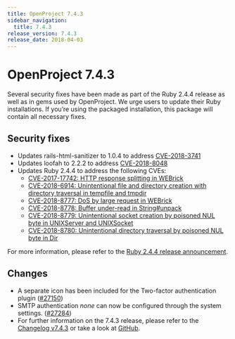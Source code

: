 ```yaml
---
title: OpenProject 7.4.3
sidebar_navigation:
  title: 7.4.3
release_version: 7.4.3
release_date: 2018-04-03
---
```


# OpenProject 7.4.3

Several security fixes have been made as part of the Ruby 2.4.4 release
as well as in gems used by OpenProject. We urge users to update their
Ruby installations. If you’re using the packaged installation, this
package will contain all necessary fixes.

## Security fixes

  - Updates rails-html-sanitizer to 1.0.4 to
    address [CVE-2018-3741](https://seclists.org/oss-sec/2018/q1/262)
  - Updates loofah to 2.2.2 to
    address [CVE-2018-8048](https://seclists.org/oss-sec/2018/q1/253)
  - Updates Ruby 2.4.4 to address the following CVEs:
      - [CVE-2017-17742: HTTP response splitting in
        WEBrick](https://www.ruby-lang.org/en/news/2018/03/28/http-response-splitting-in-webrick-cve-2017-17742/)
      - [CVE-2018-6914: Unintentional file and directory creation with
        directory traversal in tempfile and
        tmpdir](https://www.ruby-lang.org/en/news/2018/03/28/unintentional-file-and-directory-creation-with-directory-traversal-cve-2018-6914/)
      - [CVE-2018-8777: DoS by large request in
        WEBrick](https://www.ruby-lang.org/en/news/2018/03/28/large-request-dos-in-webrick-cve-2018-8777/)
      - [CVE-2018-8778: Buffer under-read in
        String\#unpack](https://www.ruby-lang.org/en/news/2018/03/28/buffer-under-read-unpack-cve-2018-8778/)
      - [CVE-2018-8779: Unintentional socket creation by poisoned NUL
        byte in UNIXServer and
        UNIXSocket](https://www.ruby-lang.org/en/news/2018/03/28/poisoned-nul-byte-unixsocket-cve-2018-8779/)
      - [CVE-2018-8780: Unintentional directory traversal by poisoned
        NUL byte in
        Dir](https://www.ruby-lang.org/en/news/2018/03/28/poisoned-nul-byte-dir-cve-2018-8780/)

For more information, please refer to the [Ruby 2.4.4 release
announcement](https://www.ruby-lang.org/en/news/2018/03/28/ruby-2-4-4-released/).

## Changes

  - A separate icon has been included for the Two-factor authentication
    plugin ([#27150](https://community.openproject.org/wp/27150))
  - SMTP authentication *none* can now be configured through the system
    settings. ([#27284](https://community.openproject.org/wp/27284))
  - For further information on the 7.4.3 release, please refer to
    the [Changelog v7.4.3](https://community.openproject.org/versions/890) 
    or take a look at [GitHub](https://github.com/opf/openproject/tree/v7.4.3).
